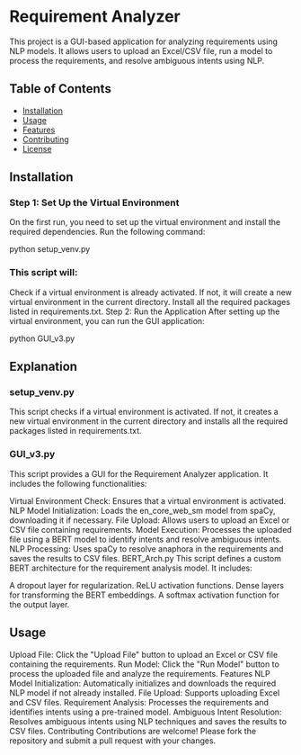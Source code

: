 # Requirement Analyzer

This project is a GUI-based application for analyzing requirements using NLP models. It allows users to upload an Excel/CSV file, run a model to process the requirements, and resolve ambiguous intents using NLP.

## Table of Contents

- [Installation](#installation)
- [Usage](#usage)
- [Features](#features)
- [Contributing](#contributing)
- [License](#license)

## Installation

### Step 1: Set Up the Virtual Environment

On the first run, you need to set up the virtual environment and install the required dependencies. Run the following command:

python setup_venv.py

### This script will:

Check if a virtual environment is already activated.
If not, it will create a new virtual environment in the current directory.
Install all the required packages listed in requirements.txt.
Step 2: Run the Application
After setting up the virtual environment, you can run the GUI application:

python GUI_v3.py

## Explanation
### setup_venv.py
This script checks if a virtual environment is activated. If not, it creates a new virtual environment in the current directory and installs all the required packages listed in requirements.txt.

### GUI_v3.py
This script provides a GUI for the Requirement Analyzer application. It includes the following functionalities:

Virtual Environment Check: Ensures that a virtual environment is activated.
NLP Model Initialization: Loads the en_core_web_sm model from spaCy, downloading it if necessary.
File Upload: Allows users to upload an Excel or CSV file containing requirements.
Model Execution: Processes the uploaded file using a BERT model to identify intents and resolve ambiguous intents.
NLP Processing: Uses spaCy to resolve anaphora in the requirements and saves the results to CSV files.
BERT_Arch.py
This script defines a custom BERT architecture for the requirement analysis model. It includes:

A dropout layer for regularization.
ReLU activation functions.
Dense layers for transforming the BERT embeddings.
A softmax activation function for the output layer.

## Usage
Upload File: Click the "Upload File" button to upload an Excel or CSV file containing the requirements.
Run Model: Click the "Run Model" button to process the uploaded file and analyze the requirements.
Features
NLP Model Initialization: Automatically initializes and downloads the required NLP model if not already installed.
File Upload: Supports uploading Excel and CSV files.
Requirement Analysis: Processes the requirements and identifies intents using a pre-trained model.
Ambiguous Intent Resolution: Resolves ambiguous intents using NLP techniques and saves the results to CSV files.
Contributing
Contributions are welcome! Please fork the repository and submit a pull request with your changes.


